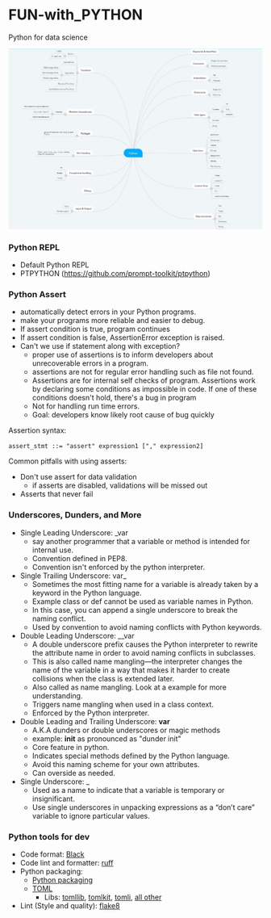 # FUN-with_PYTHON
Python for data science

![alt text](https://github.com/Akshaykumarcp/FUN-with_PYTHON/blob/main/mind_mapping_python.jpg)

### Python REPL
- Default Python REPL
- PTPYTHON (https://github.com/prompt-toolkit/ptpython)

### Python Assert

- automatically detect errors in your Python programs.
- make your programs more reliable and easier to debug.
- If assert condition is true, program continues
- If assert condition is false, AssertionError exception is raised.
- Can't we use if statement along with exception?
  - proper use of assertions is to inform developers about unrecoverable errors in a program.
  - assertions are not for regular error handling such as file not found.
  - Assertions are for internal self checks of program. Assertions work by declaring some conditions as impossible in code. If one of these conditions doesn't hold, there's a bug in program
  - Not for handling run time errors.
  - Goal: developers know likely root cause of bug quickly

Assertion syntax:
```
assert_stmt ::= "assert" expression1 ["," expression2]
```

Common pitfalls with using asserts:
- Don't use assert for data validation
  - if asserts are disabled, validations will be missed out
- Asserts that never fail

### Underscores, Dunders, and More

- Single Leading Underscore: _var
  - say another programmer that a variable or method is intended for internal use.
  - Convention defined in PEP8.
  - Convention isn't enforced by the python interpreter.
- Single Trailing Underscore: var_
  - Sometimes the most fitting name for a variable is already taken by a keyword in the Python language.
  - Example class or def cannot be used as variable names in Python.
  - In this case, you can append a single underscore to break the naming conflict.
  - Used by convention to avoid naming conflicts with Python keywords.
- Double Leading Underscore: __var
  - A double underscore prefix causes the Python interpreter to rewrite the attribute name in order to avoid naming conflicts in subclasses.
  - This is also called name mangling—the interpreter changes the name of the variable in a way that makes it harder to create collisions when the class is extended later.
  - Also called as name mangling. Look at a example for more understanding.
  - Triggers name mangling when used in a class context.
  - Enforced by the Python interpreter.
- Double Leading and Trailing Underscore: __var__
  - A.K.A dunders or double underscores or magic methods
  - example: __init__ as pronounced as "dunder init"
  - Core feature in python.
  - Indicates special methods defined by the Python language.
  - Avoid this naming scheme for your own attributes.
  - Can overside as needed.
- Single Underscore: _
  - Used as a name to indicate that a variable is temporary or insignificant.
  - Use single underscores in unpacking expressions as a “don’t care” variable to ignore particular values.

### Python tools for dev

- Code format: [Black](https://github.com/psf/black)
- Code lint and formatter: [ruff](https://github.com/astral-sh/ruff)
- Python packaging:
  - [Python packaging](https://packaging.python.org/en/latest/overview/)
  - [TOML](https://toml.io/en/)
    - Libs: [tomllib](https://docs.python.org/3/library/tomllib.html), [tomlkit](https://github.com/python-poetry/tomlkit), [tomli](https://github.com/hukkin/tomli), [all other](https://github.com/toml-lang/toml/wiki)
- Lint (Style and quality): [flake8](https://github.com/PyCQA/flake8)
